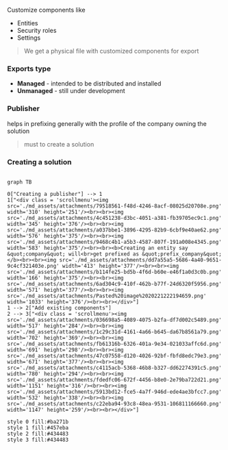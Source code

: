 Customize components like
- Entities
- Security roles
- Settings

>We get a physical file with customized components for export

### Exports type
- **Managed** - intended to be distributed and installed
- **Unmanaged** - still under development

### Publisher
helps in prefixing generally with the profile of the company owning the solution

>must to create a solution

### Creating a solution
```mermaid

graph TB

0["Creating a publisher"] --> 1
1["<div class = 'scrollmenu'><img src='./md_assets/attachments/79518561-f48d-4246-8acf-08025d20708e.png' width='310' height='251'/><br><br><img src='./md_assets/attachments/4c451238-d3bc-4051-a381-fb39705ec9c1.png' width='345' height='376'/><br><br><img src='./md_assets/attachments/a037bbe1-3896-4295-82b9-6cbf9e40ae62.png' width='576' height='375'/><br><br><img src='./md_assets/attachments/9468c4b1-a5b3-4587-807f-191a008e4345.png' width='583' height='375'/><br><br><b>Creating an entity say &quot;company&quot; will<br>get prefixed as &quot;prefix_company&quot;</b><br><br><img src='./md_assets/attachments/dd7a55a5-5686-4a40-9651-9c4cf321403e.png' width='413' height='377'/><br><br><img src='./md_assets/attachments/b114fe25-bd5b-4f6d-b60e-e46f1a0d3c0b.png' width='166' height='375'/><br><br><img src='./md_assets/attachments/6ad304c9-410f-462b-b77f-24d6320f5956.png' width='571' height='377'/><br><br><img src='./md_assets/attachments/Pasted%20image%2020221222194659.png' width='1033' height='376'/><br><br></div>"]
1 --> 2["Add existing components"]
2 --> 3["<div class = 'scrollmenu'><img src='./md_assets/attachments/036698a5-4089-4075-b2fa-df7d002c5489.png' width='517' height='284'/><br><br><img src='./md_assets/attachments/1c29c31d-4161-4a66-b645-da67b8561a79.png' width='702' height='369'/><br><br><img src='./md_assets/attachments/fb61316b-6326-401a-9e34-021033affc6d.png' width='691' height='298'/><br><br><img src='./md_assets/attachments/47c07558-d120-4026-92bf-fbfd8edc79e3.png' width='671' height='377'/><br><br><img src='./md_assets/attachments/c4115acb-5368-46b8-b327-dd62274391c5.png' width='780' height='294'/><br><br><img src='./md_assets/attachments/fdedfc06-672f-4456-b8e0-2e79ba722d21.png' width='1151' height='316'/><br><br><img src='./md_assets/attachments/5913bd12-fce5-4a7f-946d-ede4ae3bfcc7.png' width='532' height='338'/><br><br><img src='./md_assets/attachments/c22eba94-93c8-48ea-9531-106811166660.png' width='1147' height='259'/><br><br></div>"]

style 0 fill:#ba271b
style 1 fill:#457eba
style 2 fill:#434483
style 3 fill:#434483

```

